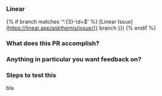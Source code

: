 ### Linear
{% if  branch matches '^.{3}-\\d+$' %}
[Linear Issue](https://linear.app/askthemis/issue/{{ branch }})
{% endif %}

### What does this PR accomplish?


### Anything in particular you want feedback on?


### Steps to test this
bla
